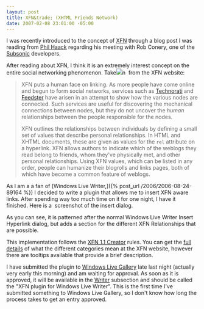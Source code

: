 ```yaml
---
layout: post
title: XFN&trade; (XHTML Friends Network)
date: 2007-02-08 23:01:00 -05:00
---
```


I was recently introduced to the concept of [XFN](http://gmpg.org/xfn/) through a blog post I was reading from [Phil Haack](http://haacked.com/) regarding his meeting with Rob Conery, one of the [Subsonic](http://www.codeplex.com/Wiki/View.aspx?ProjectName=actionpack) developers.

After reading about XFN, I think it is an extremely interest concept on the entire social networking phenomenon. Take![](http://gwb.blob.core.windows.net/sdorman/5006/o_sshot-1.png)n  from the XFN website:

> <abbr>XFN</abbr> puts a human face on linking. As more people have come online and begun to form social networks, services such as [Technorati](http://www.technorati.com/) and [Feedster](http://www.feedster.com/) have arisen in an attempt to show how the various nodes are connected. Such services are useful for discovering the mechanical connections between nodes, but they do not uncover the *human* relationships between the people responsible for the nodes.
> 
> XFN outlines the relationships between individuals by defining a small set of values that describe personal relationships. In HTML and XHTML documents, these are given as values for the `rel` attribute on a hyperlink. XFN allows authors to indicate which of the weblogs they read belong to friends, whom they've physically met, and other personal relationships. Using XFN values, which can be listed in any order, people can humanize their blogrolls and links pages, both of which have become a common feature of weblogs.

As I am a a fan of [Windows Live Writer,]({% post_url /2006/2006-08-24-89164 %}) I decided to write a plugin that allows me to insert XFN aware links. After spending way too much time on it for one night, I have it finished. Here is a  screenshot of the insert dialog.  

As you can see, it is patterned after the normal Windows Live Writer Insert Hyperlink dialog, but adds a section for the different XFN Relationships that are possible.  

This implementation follows the [XFN 1.1 Creator](http://gmpg.org/xfn/creator) rules. You can get the [full details](http://gmpg.org/xfn/background) of what the different categories mean at the XFN website, however there are tooltips available that provide a brief description.  

I have submitted the plugin to [Windows Live Gallery](http://gallery.live.com/) late last night (actually very early this morning) and am waiting for approval. As soon as it is approved, it will be available in the [Writer](http://gallery.live.com/default.aspx?l=8 "http://gallery.live.com/default.aspx?l=8") subsection and should be called the "XFN plugin for Windows Live Writer". This is the first time I've submitted something to Windows Live Gallery, so I don't know how long the process takes to get an entry approved.
